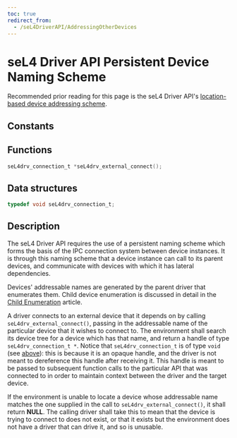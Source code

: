 ```yaml
---
toc: true
redirect_from:
  - /seL4DriverAPI/AddressingOtherDevices
---
```


# seL4 Driver API Persistent Device Naming Scheme


Recommended prior reading for this page is the seL4 Driver API's
[location-based device addressing scheme](/seL4DriverAPI/ChildEnumeration#addressing-names).

## Constants


## Functions
```c
seL4drv_connection_t *seL4drv_external_connect();
```
## Data structures
```c
typedef void seL4drv_connection_t;
```

## Description


The seL4 Driver API requires the use of a persistent naming scheme which
forms the basis of the IPC connection system between device instances.
It is through this naming scheme that a device instance can call to its
parent devices, and communicate with devices with which it has lateral
dependencies.

Devices' addressable names are generated by the parent driver that
enumerates them. Child device enumeration is discussed in detail in the
[Child Enumeration](/seL4DriverAPI/ChildEnumeration#addressing-names) article.

A driver connects to an external device that it depends on by calling
`seL4drv_external_connect()`, passing in the addressable name of the
particular device that it wishes to connect to. The environment shall
search its device tree for a device which has that name, and return a
handle of type `seL4drv_connection_t *`. Notice that
`seL4drv_connection_t` is of type `void` (see [above](#data-structures)):
this is because it is an opaque handle, and the
driver is not meant to dereference this handle after receiving it. This
handle is meant to be passed to subsequent function calls to the
particular API that was connected to in order to maintain context
between the driver and the target device.

If the environment is unable to locate a device whose addressable name
matches the one supplied in the call to `seL4drv_external_connect()`, it
shall return **NULL**. The calling driver shall take this to mean that
the device is trying to connect to does not exist, or that it exists but
the environment does not have a driver that can drive it, and so is
unusable.
